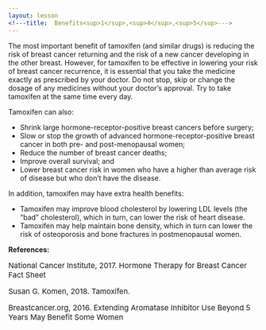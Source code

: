 ```yaml
---
layout: lesson
<!---title:  Benefits<sup>1</sup>,<sup>4</sup>,<sup>5</sup>--->
---
```


The most important benefit of tamoxifen (and similar drugs) is reducing the risk of breast cancer 	returning and the risk of a new cancer developing in the other breast. However, for tamoxifen to be 	effective in lowering your risk of breast cancer recurrence, it is essential that you take the medicine 	exactly as prescribed by your doctor. Do not stop, skip or change the dosage of any medicines without 	your doctor’s approval. Try to take tamoxifen at the same time every day.

Tamoxifen can also: 
* Shrink large hormone-receptor-positive breast cancers before surgery;
* Slow or stop the growth of advanced hormone-receptor-positive breast cancer in both pre- and post-menopausal women;
* Reduce the number of breast cancer deaths;
* Improve overall survival; and
* Lower breast cancer risk in women who have a higher than average risk of disease but who don’t have the disease.

In addition, tamoxifen may have extra health benefits:
* Tamoxifen may improve blood cholesterol by lowering LDL levels (the “bad” cholesterol), which in turn, can lower the risk of heart disease.
* Tamoxifen may help maintain bone density, which in turn can lower the risk of osteoporosis and bone fractures in postmenopausal women.

**References:**

<span style="font-size:15px;">National Cancer Institute, 2017. Hormone Therapy for Breast Cancer Fact Sheet</span>

<span style="font-size:15px;">Susan G. Komen, 2018. Tamoxifen.</span>

<span style="font-size:15px;">Breastcancer.org, 2016. Extending Aromatase Inhibitor Use Beyond 5 Years May Benefit Some Women</span>


